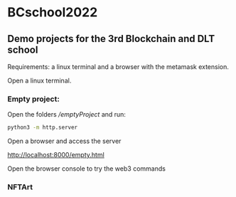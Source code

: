 # BCschool2022
## Demo projects for the 3rd Blockchain and DLT school

Requirements: a linux terminal and a browser with the metamask extension.

Open a linux terminal.

### Empty project:
Open the folders _/emptyProject_ and run:
```bash
python3 -m http.server
```

Open a browser and access the server

[http://localhost:8000/empty.html](http://localhost:8000/empty.html)


Open the browser console to try the web3 commands


### NFTArt


